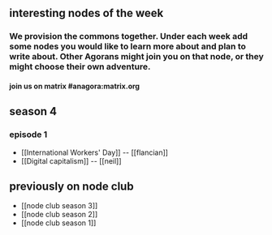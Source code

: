## interesting nodes of the week
### We provision the commons together.  Under each week add some nodes you would like to learn more about and plan to write about.  Other Agorans might join you on that node, or they might choose their own adventure.  
#### join us on matrix #anagora:matrix.org

## season 4

### episode 1

- [[International Workers' Day]] -- [[flancian]]
- [[Digital capitalism]] -- [[neil]]

## previously on node club

- [[node club season 3]]
- [[node club season 2]]
- [[node club season 1]]